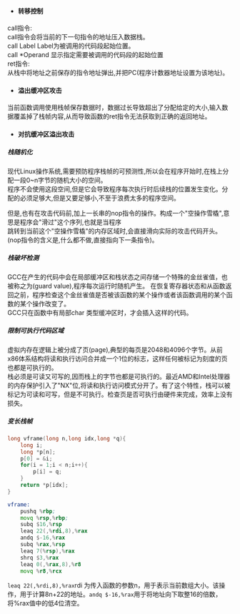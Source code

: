 * #### 转移控制
call指令:  
call指令会将当前的下一句指令的地址压入数据栈。  
call Label  Label为被调用的代码段起始位置。  
call *Operand   显示指定需要被调用的代码段的起始位置  
ret指令:  
从栈中将地址之前保存的指令地址弹出,并把PC(程序计数器地址设置为该地址)。  
* #### 溢出缓冲区攻击
当前函数调用使用栈帧保存数据时，数据过长导致超出了分配给定的大小,输入数据覆盖掉了栈帧内容,从而导致函数的ret指令无法获取到正确的返回地址。
* #### 对抗缓冲区溢出攻击
##### 栈随机化
现代Linux操作系统,需要预防程序栈帧的可预测性,所以会在程序开始时,在栈上分配一段0~n字节的随机大小的空间。  
程序不会使用这段空间,但是它会导致程序每次执行时后续栈的位置发生变化。分配的必须足够大,但是又要足够小,不至于浪费太多的程序空间。

但是,也有在攻击代码前,加上一长串的nop指令的操作。构成一个"空操作雪橇",意思是程序会"滑过"这个序列,也就是当程序  
跳转到当前这个"空操作雪橇"的内存区域时,会直接滑向实际的攻击代码开头。(nop指令的含义是,什么都不做,直接指向下一条指令)。
##### 栈破坏检测
GCC在产生的代码中会在局部缓冲区和栈状态之间存储一个特殊的金丝雀值，也被称之为(guard value),程序每次运行时随机产生。  在恢复寄存器状态和从函数返回之前，程序检查这个金丝雀值是否被该函数的某个操作或者该函数调用的某个函数的某个操作改变了。  
GCC只在函数中有局部char 类型缓冲区时，才会插入这样的代码。
##### 限制可执行代码区域
虚拟内存在逻辑上被分成了页(page),典型的每页是2048和4096个字节。从前x86体系结构将读和执行访问合并成一个1位的标志，这样任何被标记为刻度的页也都是可执行的。  
栈必须是可读又可写的,因而栈上的字节也都是可执行的。最近AMD和Intel处理器的内存保护引入了"NX"位,将读和执行访问模式分开了。有了这个特性，栈可以被标记为可读和可写，但是不可执行。检查页是否可执行由硬件来完成，效率上没有损失。  
##### 变长栈帧
```c
long vframe(long n,long idx,long *q){
    long i;
    long *p[n];
    p[0] = &i;
    for(i = 1;i < n;i++){
        p[i] = q;
    }
    return *p[idx];
}
```
```asm
vframe:
    pushq %rbp;
    movq %rsp,%rbp;
    subq $16,%rsp
    leaq 22(,%rdi,8),%rax
    andq $-16,%rax
    subq %rax,%rsp
    leaq 7(%rsp),%rax
    shrq $3,%rax
    leaq 0(,%rax,8),%r8
    movq %r8,%rcx
```
`leaq 22(,%rdi,8),%rax`rdi 为传入函数的参数n，用于表示当前数组大小。该操作，用于计算8n+22的地址。`andq $-16,%rax`用于将地址向下取整16的倍数，将%rax值中的低4位清空。
